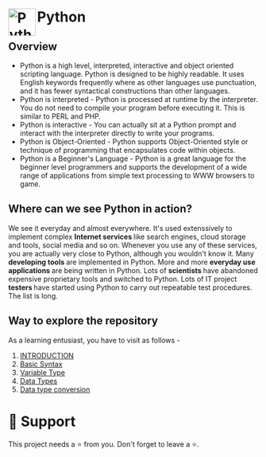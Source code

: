 # Python <img align="left" alt="Python" width="55px" src="https://upload.wikimedia.org/wikipedia/commons/c/c3/Python-logo-notext.svg"/>

## Overview
* Python is a high level, interpreted, interactive and object oriented scripting language. Python is designed to be highly readable. It uses English keywords frequently where as other languages use punctuation, and it has fewer syntactical constructions than other languages.
* Python is interpreted - Python is processed at runtime by the interpreter. You do not need to compile your program before executing it. This is similar to PERL and PHP.
* Python is interactive - You can actually sit at a Python prompt and interact with the interpreter directly to write your programs.
* Python is Object-Oriented - Python supports Object-Oriented style or technique of programming that encapsulates code within objects.
* Python is a Beginner's Language - Python is a great language for the beginner level programmers and supports the development of a wide range of applications from simple text processing to WWW browsers to game.

## Where can we see Python in action?
We see it everyday and almost everywhere. It's used extenssively to implement complex <b>Internet services </b> like search engines, cloud storage and tools, social media and so on. Whenever you use any of these services, you are actually very close to Python, although you wouldn't know it.
Many <b> developing tools </b> are implemented in Python. More and more <b> everyday use applications </b> are being written in Python. Lots of <b> scientists </b> have abandoned expensive proprietary tools and switched to Python. Lots of IT project <b> testers </b> have started using Python to carry out repeatable test procedures. The list is long.

## Way to explore the repository
As a learning entusiast, you have to visit as follows - 
1. [INTRODUCTION](/Main/INTRODUCTION.md)
2. [Basic Syntax](/Main/BASIC_SYNTAX.md)
3. [Variable Type](/Main/VARIABLE_TYPES.md)
4. [Data Types](/Main/DATA_TYPES.md)
5. [Data type conversion](/Main/DATA_TYPE_CONVERSION.md)

# :pray: Support
This project needs a :star: from you. Don't forget to leave a :star:.
